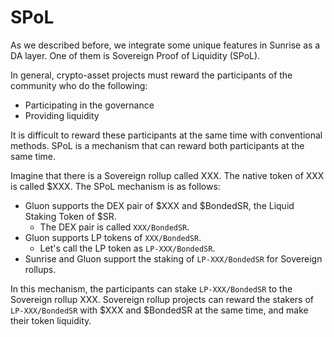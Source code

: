 # SPoL

As we described before, we integrate some unique features in Sunrise as a DA layer. One of them is Sovereign Proof of Liquidity (SPoL).

In general, crypto-asset projects must reward the participants of the community who do the following:

* Participating in the governance
* Providing liquidity

It is difficult to reward these participants at the same time with conventional methods. SPoL is a mechanism that can reward both participants at the same time.

Imagine that there is a Sovereign rollup called XXX. The native token of XXX is called $XXX. The SPoL mechanism is as follows:

* Gluon supports the DEX pair of $XXX and $BondedSR, the Liquid Staking Token of $SR.
  * The DEX pair is called `XXX/BondedSR`.
* Gluon supports LP tokens of `XXX/BondedSR`.
  * Let's call the LP token as `LP-XXX/BondedSR`.
* Sunrise and Gluon support the staking of `LP-XXX/BondedSR` for Sovereign rollups.

In this mechanism, the participants can stake `LP-XXX/BondedSR` to the Sovereign rollup XXX. Sovereign rollup projects can reward the stakers of `LP-XXX/BondedSR` with $XXX and $BondedSR at the same time, and make their token liquidity.

